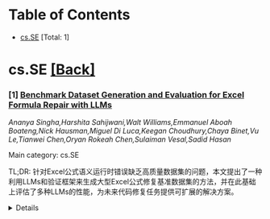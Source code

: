 <div id=toc></div>

# Table of Contents

- [cs.SE](#cs.SE) [Total: 1]


<div id='cs.SE'></div>

# cs.SE [[Back]](#toc)

### [1] [Benchmark Dataset Generation and Evaluation for Excel Formula Repair with LLMs](https://arxiv.org/abs/2508.11715)
*Ananya Singha,Harshita Sahijwani,Walt Williams,Emmanuel Aboah Boateng,Nick Hausman,Miguel Di Luca,Keegan Choudhury,Chaya Binet,Vu Le,Tianwei Chen,Oryan Rokeah Chen,Sulaiman Vesal,Sadid Hasan*

Main category: cs.SE

TL;DR: 针对Excel公式语义运行时错误缺乏高质量数据集的问题，本文提出了一种利用LLMs和验证框架来生成大型Excel公式修复基准数据集的方法，并在此基础上评估了多种LLMs的性能，为未来代码修复任务提供可扩展的解决方案。


<details>
  <summary>Details</summary>
Motivation: Excel新手用户在处理公式时常遇到运行时错误，现有的大型语言模型（LLMs）虽能解释错误，但自动化修复语义运行时错误仍是一个开放问题。主要挑战在于缺乏高质量、全面的训练和评估数据集。

Method: 提出了一种构建Excel公式修复基准数据集的新方法，包括一个利用少量种子样本、LLM少样本提示、LLM作为法官验证框架和基于执行检查的数据生成流程。此外，还提出了一种利用LLM和电子表格上下文的上下文感知基线技术。

Result: 成功构建了一个包含618个高质量样本的基准数据集，涵盖常见的运行时错误。通过手动标注和执行指标，评估了数据集的质量以及不同LLMs（GPT-4o, GPT-4.1, Phi-3, Mistral）在该数据集上的性能，并提供了错误和函数分布的见解。

Conclusion: 本文提出的数据生成方法具有高度可扩展性，可轻松适应其他低资源编程语言中类似代码修复任务的评估基准。

Abstract: Excel is a pervasive yet often complex tool, particularly for novice users,
where runtime errors arising from logical mistakes or misinterpretations of
functions pose a significant challenge. While large language models (LLMs)
offer promising assistance by explaining formula errors, the automated
correction of these semantic runtime errors remains an open problem. A primary
challenge to advancing models for such scenarios is the severe lack of
high-quality, comprehensive datasets for training and rigorous evaluation. This
paper addresses this gap by introducing a novel approach for constructing a
benchmark dataset specifically designed for Excel formula repair. We propose a
data generation pipeline, which leverages a small set of curated seed samples
from online forums to synthetically expand the dataset. Our pipeline integrates
few-shot prompting with LLMs and employs a robust \textit{LLM-as-a-Judge}
validation framework, combined with execution-based checks to ensure the
correctness and semantic fidelity of the generated data. This process produced
a benchmark dataset of 618 high-quality samples, covering common runtime
errors. Furthermore, we propose a context-aware baseline technique for Excel
formula repair that utilizes LLMs to leverage both the faulty formula, and
relevant spreadsheet context. We evaluate the performance of various LLMs
(GPT-4o, GPT-4.1, Phi-3, Mistral) on our newly generated benchmark using
execution-based metrics. Our analysis demonstrates the dataset's quality
through manual annotation and provides insights into error and function
distributions. The proposed generation methodology is highly scalable and can
be readily adapted to create evaluation benchmarks for similar code repair
tasks in other low-resource programming languages.

</details>
